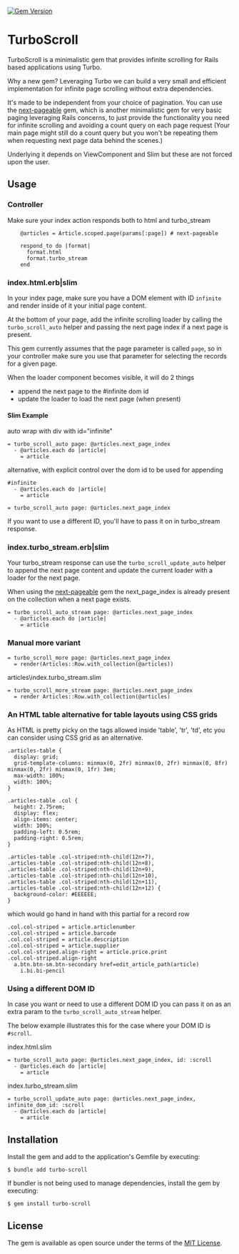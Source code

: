 [![Gem Version](https://badge.fury.io/rb/turbo-scroll.svg)](https://badge.fury.io/rb/turbo-scroll)

# TurboScroll

TurboScroll is a minimalistic gem that provides infinite scrolling for Rails based applications
using Turbo.

Why a new gem? Leveraging Turbo we can build a very small and efficient implementation
for infinite page scrolling without extra dependencies.

It's made to be independent from your choice of pagination.
You can use the [next-pageable](https://github.com/allcrux/next-pageable) gem, which
is another minimalistic gem for very basic paging leveraging Rails concerns, to just
provide the functionality you need for infinite scrolling and avoiding a count query
on each page request (Your main page might still do a count query but you won't
be repeating them when requesting next page data behind the scenes.)


Underlying it depends on ViewComponent and Slim but these are not forced upon the user.

## Usage

### Controller

Make sure your index action responds both to html and turbo_stream

```
    @articles = Article.scoped.page(params[:page]) # next-pageable

    respond_to do |format|
      format.html
      format.turbo_stream
    end
```

### index.html.erb|slim

In your index page, make sure you have a DOM element with ID `infinite`
and render inside of it your initial page content.

At the bottom of your page, add the infinite scrolling loader
by calling the `turbo_scroll_auto` helper and passing the next page index
if a next page is present.

This gem currently assumes that the page parameter is called `page`, so in
your controller make sure you use that parameter for selecting
the records for a given page.

When the loader component becomes visible, it will do 2 things

- append the next page to the #infinite dom id
- update the loader to load the next page (when present)

#### Slim Example

auto wrap with div with id="infinite"

```
= turbo_scroll_auto page: @articles.next_page_index
  - @articles.each do |article|
    = article
```

alternative, with explicit control over the dom id to be used for appending

```
#infinite
  - @articles.each do |article|
    = article

= turbo_scroll_auto page: @articles.next_page_index
```

If you want to use a different ID, you'll have to pass it on in turbo_stream response.

### index.turbo_stream.erb|slim

Your turbo_stream response can use the `turbo_scroll_update_auto` helper to
append the next page content and update the current loader with a
loader for the next page.

When using the [next-pageable](https://github.com/allcrux/next-pageable) gem
the next_page_index is already present on the collection when a next page exists.

```
= turbo_scroll_auto_stream page: @articles.next_page_index
  - @articles.each do |article|
    = article
```

### Manual more variant

```
= turbo_scroll_more page: @articles.next_page_index
  = render(Articles::Row.with_collection(@articles))
```

articles\index.turbo_stream.slim

```
= turbo_scroll_more_stream page: @articles.next_page_index
  = render Articles::Row.with_collection(@articles)
```

### An HTML table alternative for table layouts using CSS grids

As HTML is pretty picky on the tags allowed inside 'table', 'tr', 'td', etc you
can consider using CSS grid as an alternative.

```
.articles-table {
  display: grid;
  grid-template-columns: minmax(0, 2fr) minmax(0, 2fr) minmax(0, 8fr) minmax(0, 2fr) minmax(0, 1fr) 3em;
  max-width: 100%;
  width: 100%;
}

.articles-table .col {
  height: 2.75rem;
  display: flex;
  align-items: center;
  width: 100%;
  padding-left: 0.5rem;
  padding-right: 0.5rem;
}

.articles-table .col-striped:nth-child(12n+7),
.articles-table .col-striped:nth-child(12n+8),
.articles-table .col-striped:nth-child(12n+9),
.articles-table .col-striped:nth-child(12n+10),
.articles-table .col-striped:nth-child(12n+11),
.articles-table .col-striped:nth-child(12n+12) {
  background-color: #EEEEEE;
}
```

which would go hand in hand with this partial for a record row

```
.col.col-striped = article.articlenumber
.col.col-striped = article.barcode
.col.col-striped = article.description
.col.col-striped = article.supplier
.col.col-striped.align-right = article.price.print
.col.col-striped.align-right
  a.btn.btn-sm.btn-secondary href=edit_article_path(article)
    i.bi.bi-pencil
```


### Using a different DOM ID

In case you want or need to use a different DOM ID you
can pass it on as an extra param to the `turbo_scroll_auto_stream` helper.

The below example illustrates this for the case where your
DOM ID is `#scroll`.

index.html.slim

```
= turbo_scroll_auto page: @articles.next_page_index, id: :scroll
  - @articles.each do |article|
    = article
```

index.turbo_stream.slim

```
= turbo_scroll_update_auto page: @articles.next_page_index, infinite_dom_id: :scroll
  - @articles.each do |article|
    = article
```

## Installation

Install the gem and add to the application's Gemfile by executing:

    $ bundle add turbo-scroll

If bundler is not being used to manage dependencies, install the gem by executing:

    $ gem install turbo-scroll

## License

The gem is available as open source under the terms of the [MIT License](https://opensource.org/licenses/MIT).
